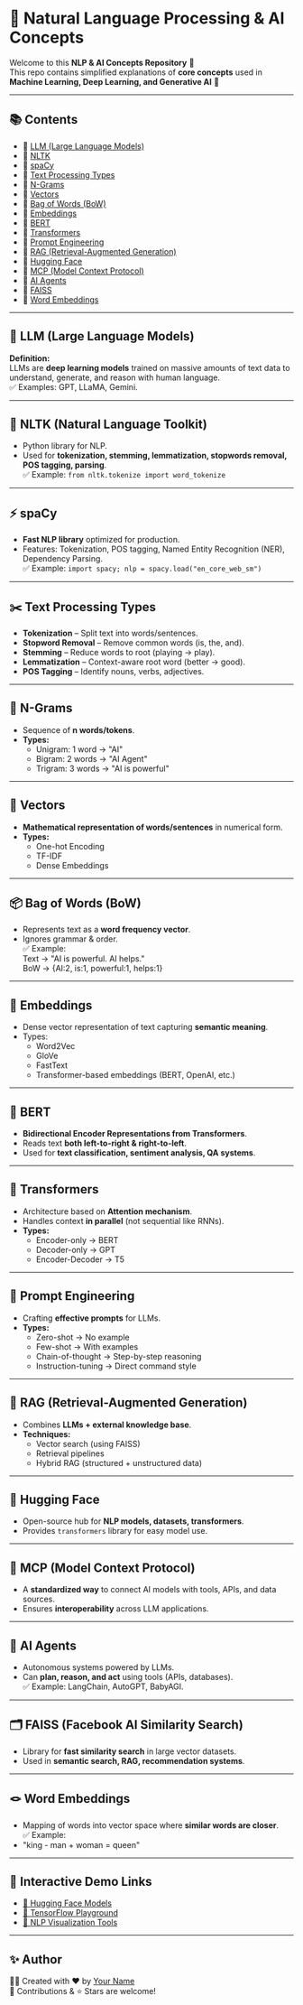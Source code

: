 # 🤖 Natural Language Processing & AI Concepts  

Welcome to this **NLP & AI Concepts Repository** 🎯  
This repo contains simplified explanations of **core concepts** used in **Machine Learning, Deep Learning, and Generative AI** 🚀  

---

## 📚 Contents  
- 🔹 [LLM (Large Language Models)](#-llm-large-language-models)  
- 🔹 [NLTK](#-nltk-natural-language-toolkit)  
- 🔹 [spaCy](#-spacy)  
- 🔹 [Text Processing Types](#-text-processing-types)  
- 🔹 [N-Grams](#-n-grams)  
- 🔹 [Vectors](#-vectors)  
- 🔹 [Bag of Words (BoW)](#-bag-of-words-bow)  
- 🔹 [Embeddings](#-embeddings)  
- 🔹 [BERT](#-bert)  
- 🔹 [Transformers](#-transformers)  
- 🔹 [Prompt Engineering](#-prompt-engineering)  
- 🔹 [RAG (Retrieval-Augmented Generation)](#-rag-retrieval-augmented-generation)  
- 🔹 [Hugging Face](#-hugging-face)  
- 🔹 [MCP (Model Context Protocol)](#-mcp-model-context-protocol)  
- 🔹 [AI Agents](#-ai-agents)  
- 🔹 [FAISS](#-faiss)  
- 🔹 [Word Embeddings](#-word-embeddings)  

---

## 🧠 LLM (Large Language Models)  
**Definition:**  
LLMs are **deep learning models** trained on massive amounts of text data to understand, generate, and reason with human language.  
✅ Examples: GPT, LLaMA, Gemini.  

---

## 📘 NLTK (Natural Language Toolkit)  
- Python library for NLP.  
- Used for **tokenization, stemming, lemmatization, stopwords removal, POS tagging, parsing**.  
✅ Example: `from nltk.tokenize import word_tokenize`  

---

## ⚡ spaCy  
- **Fast NLP library** optimized for production.  
- Features: Tokenization, POS tagging, Named Entity Recognition (NER), Dependency Parsing.  
✅ Example: `import spacy; nlp = spacy.load("en_core_web_sm")`  

---

## ✂️ Text Processing Types  
- **Tokenization** – Split text into words/sentences.  
- **Stopword Removal** – Remove common words (is, the, and).  
- **Stemming** – Reduce words to root (playing → play).  
- **Lemmatization** – Context-aware root word (better → good).  
- **POS Tagging** – Identify nouns, verbs, adjectives.  

---

## 🔡 N-Grams  
- Sequence of **n words/tokens**.  
- **Types:**  
  - Unigram: 1 word → "AI"  
  - Bigram: 2 words → "AI Agent"  
  - Trigram: 3 words → "AI is powerful"  

---

## 🧩 Vectors  
- **Mathematical representation of words/sentences** in numerical form.  
- **Types:**  
  - One-hot Encoding  
  - TF-IDF  
  - Dense Embeddings  

---

## 📦 Bag of Words (BoW)  
- Represents text as a **word frequency vector**.  
- Ignores grammar & order.  
✅ Example:  
Text → "AI is powerful. AI helps."  
BoW → {AI:2, is:1, powerful:1, helps:1}  

---

## 🔑 Embeddings  
- Dense vector representation of text capturing **semantic meaning**.  
- Types:  
  - Word2Vec  
  - GloVe  
  - FastText  
  - Transformer-based embeddings (BERT, OpenAI, etc.)  

---

## 🐝 BERT  
- **Bidirectional Encoder Representations from Transformers**.  
- Reads text **both left-to-right & right-to-left**.  
- Used for **text classification, sentiment analysis, QA systems**.  

---

## 🔄 Transformers  
- Architecture based on **Attention mechanism**.  
- Handles context **in parallel** (not sequential like RNNs).  
- **Types:**  
  - Encoder-only → BERT  
  - Decoder-only → GPT  
  - Encoder-Decoder → T5  

---

## 📝 Prompt Engineering  
- Crafting **effective prompts** for LLMs.  
- **Types:**  
  - Zero-shot → No example  
  - Few-shot → With examples  
  - Chain-of-thought → Step-by-step reasoning  
  - Instruction-tuning → Direct command style  

---

## 📡 RAG (Retrieval-Augmented Generation)  
- Combines **LLMs + external knowledge base**.  
- **Techniques:**  
  - Vector search (using FAISS)  
  - Retrieval pipelines  
  - Hybrid RAG (structured + unstructured data)  

---

## 🤗 Hugging Face  
- Open-source hub for **NLP models, datasets, transformers**.  
- Provides `transformers` library for easy model use.  

---

## 🔗 MCP (Model Context Protocol)  
- A **standardized way** to connect AI models with tools, APIs, and data sources.  
- Ensures **interoperability** across LLM applications.  

---

## 🤖 AI Agents  
- Autonomous systems powered by LLMs.  
- Can **plan, reason, and act** using tools (APIs, databases).  
✅ Example: LangChain, AutoGPT, BabyAGI.  

---

## 🗂️ FAISS (Facebook AI Similarity Search)  
- Library for **fast similarity search** in large vector datasets.  
- Used in **semantic search, RAG, recommendation systems**.  

---

## 🪢 Word Embeddings  
- Mapping of words into vector space where **similar words are closer**.  
✅ Example:  
- "king - man + woman = queen"  

---

## 🚀 Interactive Demo Links  
- [🔗 Hugging Face Models](https://huggingface.co/models)  
- [🔗 TensorFlow Playground](https://playground.tensorflow.org/)  
- [🔗 NLP Visualization Tools](https://explosion.ai/demos)  

---

## ✨ Author  
👨‍💻 Created with ❤️ by [Your Name](https://github.com/yourusername)  
📌 Contributions & ⭐ Stars are welcome!  
